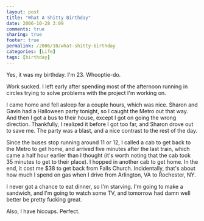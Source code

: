 ```yaml
---
layout: post
title: "What A Shitty Birthday"
date: 2006-10-28 3:09
comments: true
sharing: true
footer: true
permalink: /2006/10/what-shitty-birthday
categories: [Life]
tags: [birthday]
---
```

Yes, it was my birthday.  I'm 23.  Whooptie-do.

Work sucked.  I left early after spending most of the afternoon running in circles trying to solve problems with the project I'm working on.

I came home and fell asleep for a couple hours, which was nice.  Sharon and Gavin had a Halloween party tonight, so I caught the Metro out that way.  And then I got a bus to their house, except I got on going the wrong direction.  Thankfully, I realized it before I got too far, and Sharon drove out to save me.  The party was a blast, and a nice contrast to the rest of the day.

Since the buses stop running around 11 or 12, I called a cab to get back to the Metro to get home, and arrived five minutes after the last train, which came a half hour earlier than I thought (it's worth noting that the cab took 35 minutes to get to their place).  I hopped in another cab to get home.  In the end, it cost me $38 to get back from Falls Church.  Incidentally, that's about how much I spend on gas when I drive from Arlington, VA to Rochester, NY.

I never got a chance to eat dinner, so I'm starving.  I'm going to make a sandwich, and I'm going to watch some TV, and tomorrow had damn well better be pretty fucking great.

Also, I have hiccups.  Perfect.
